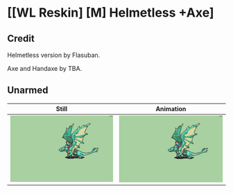 # [\[WL Reskin\] \[M\] Helmetless +Axe]

## Credit

Helmetless version by Flasuban.

Axe and Handaxe by TBA.

## Unarmed

| Still | Animation |
| :---: | :-------: |
| ![Unarmed still](./Unarmed_000.png) | ![Unarmed animation](./Unarmed.gif) |
